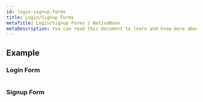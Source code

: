 ```yaml
---
id: login-signup-forms
title: Login/Signup Forms
metaTitle: Login/Signup Forms | NativeBase
metaDescription: You can read this document to learn and know more about how to create Login Form and Signup Form in NativeBase along with some useful examples.
---
```


## Example

### Login Form

```ComponentSnackPlayer path=examples,Signin.tsx

```

### Signup Form

```ComponentSnackPlayer path=examples,Signup.tsx

```
